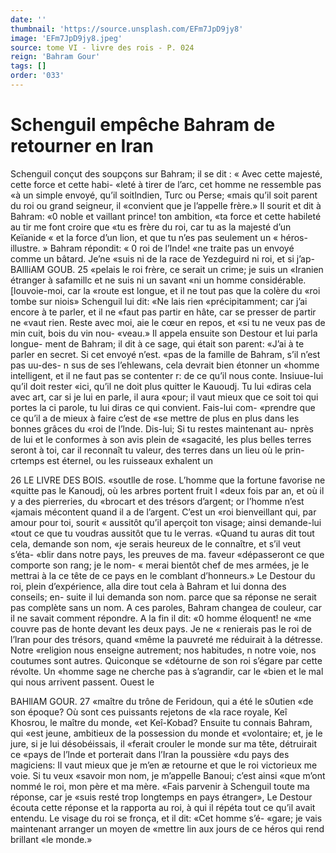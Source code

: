 ```yaml
---
date: ''
thumbnail: 'https://source.unsplash.com/EFm7JpD9jy8'
image: 'EFm7JpD9jy8.jpeg'
source: tome VI - livre des rois - P. 024
reign: 'Bahram Gour'
tags: []
order: '033'
---
```


# Schenguil empêche Bahram de retourner en Iran

Schenguil conçut des soupçons sur Bahram; il se dit : « Avec cette majesté, cette force et cette habi- «leté à tirer de l’arc, cet homme ne ressemble pas
«à un simple envoyé, qu’il soitlndien, Turc ou Perse;
«mais qu’il soit parent du roi ou grand seigneur, il «convient que je l’appelle frère.» Il sourit et dit à Bahram: «0 noble et vaillant prince! ton ambition, «ta force et cette habileté au tir me font croire que «tu es frère du roi, car tu as la majesté d’un Keïanide
« et la force d’un lion, et que tu n’es pas seulement un
« héros-illustre. » Bahram répondit: « 0 roi de l’Inde!
«ne traite pas un envoyé comme un bâtard. Je’ne
«suis ni de la race de Yezdeguird ni roi, et si j’ap-
BAllliAM GOUB. 25 «pelais le roi frère, ce serait un crime; je suis un
«Iranien étranger à safamillc et ne suis ni un savant «ni un homme considérable. [louvoie-moi, car la «route est longue, et il ne tout pas que la colère du «roi tombe sur niois» Schenguil lui dit: «Ne lais rien «précipitamment; car j’ai encore à te parler, et il ne
«faut pas partir en hâte, car se presser de partir ne «vaut rien. Reste avec moi, aie le cœur en repos, et «si tu ne veux pas de min cuit, bois du vin nou- «veau.»
Il appela ensuite son Destour et lui parla longue-
ment de Bahram; il dit à ce sage, qui était son parent: «J’ai à te parler en secret. Si cet envoyé n’est.
«pas de la famille de Bahram, s’il n’est pas uu-des-
n sus de ses l’ehlewans, cela devrait bien étonner un «homme intelligent, et il ne faut pas se contenter r: de ce qu’il nous conte. Insiuue-lui qu’il doit rester
«ici, qu’il ne doit plus quitter le Kauoudj. Tu lui «diras cela avec art, car si je lui en parle, il aura «pour; il vaut mieux que ce soit toi qui portes la ci parole, tu lui diras ce qui convient. Fais-lui com- «prendre que ce qu’il a de mieux à faire c’est de
«se mettre de plus en plus dans les bonnes grâces du «roi de l’lnde. Dis-lui; Si tu restes maintenant au- nprès de lui et le conformes à son avis plein de «sagacité, les plus belles terres seront à toi, car il reconnaît tu valeur, des terres dans un lieu où le prin- crtemps est éternel, ou les ruisseaux exhalent un

26 LE LIVRE DES BOIS.
«soutlle de rose. L’homme que la fortune favorise ne
«quitte pas le Kanoudj, où les arbres portent fruit l «deux fois par an, et où il y a des pierreries, du
«brocart et des trésors d’argent; or l’homme n’est
«jamais mécontent quand il a de l’argent. C’est un
«roi bienveillant qui, par amour pour toi, sourit « aussitôt qu’il aperçoit ton visage; ainsi demande-lui
«tout ce que tu voudras aussitôt que tu le verras. «Quand tu auras dit tout cela, demande son nom, «je serais heureux de le connaître, et s’il veut s’éta-
«blir dans notre pays, les preuves de ma. faveur «dépasseront ce que comporte son rang; je le nom-
« merai bientôt chef de mes armées, je le mettrai à la
ce tête de ce pays en le comblant d’honneurs.»
Le Destour du roi, plein d’expérience, alla dire
tout cela à Bahram et lui donna des conseils; en- suite il lui demanda son nom. parce que sa réponse ne serait pas complète sans un nom. A ces paroles, Bahram changea de couleur, car il ne savait comment répondre. A la fin il dit: «0 homme éloquent! ne
«me couvre pas de honte devant les deux pays. Je ne
« renierais pas le roi de l’lran pour des trésors, quand
«même la pauvreté me réduirait à la détresse. Notre
«religion nous enseigne autrement; nos habitudes,
n notre voie, nos coutumes sont autres. Quiconque se «détourne de son roi s’égare par cette révolte. Un
«homme sage ne cherche pas à s’agrandir, car le
«bien et le mal qui nous arrivent passent. Ouest le

BAHllAM GOUR. 27 «maître du trône de Feridoun, qui a été le s0utien
«de son époque? Où sont ces puissants rejetons de
«la race royale, Keî Khosrou, le maître du monde,
«et Keî-Kobad? Ensuite tu connais Bahram, qui «est jeune, ambitieux de la possession du monde et «volontaire; et, je le jure, si je lui désobéissais, il «ferait crouler le monde sur ma tête, détruirait ce «pays de l’lnde et porterait dans l’Iran la poussière
«du pays des magiciens: Il vaut mieux que je m’en
æ retourne et que le roi victorieux me voie. Si tu veux «savoir mon nom, je m’appelle Banoui; c’est ainsi
«que m’ont nommé le roi, mon père et ma mère.
«Fais parvenir à Schenguil toute ma réponse, car je «suis resté trop longtemps en pays étranger»,
Le Destour écouta cette réponse et la rapporta
au roi, à qui il répéta tout ce qu’il avait entendu. Le
visage du roi se fronça, et il dit: «Cet homme s’é- «gare; je vais maintenant arranger un moyen de «mettre lin aux jours de ce héros qui rend brillant
«le monde.»
